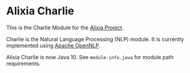 # Alixia Charlie

This is the Charlie Module for the [Alixia Project](https://github.com/markhull/Alixia).

Charlie is the Natural Language Processing (NLP) module. It is currently implemented using [Apache OpenNLP](https://opennlp.apache.org).

Alixia Charlie is now Java 10. See `module-info.java` for module path requirements.
